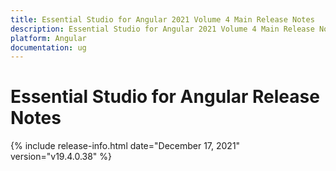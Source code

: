 ```yaml
---
title: Essential Studio for Angular 2021 Volume 4 Main Release Notes  
description: Essential Studio for Angular 2021 Volume 4 Main Release Notes  
platform: Angular
documentation: ug
---
```


# Essential Studio for Angular  Release Notes  

{% include release-info.html date="December 17, 2021"  version="v19.4.0.38" %} 






